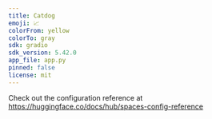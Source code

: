 ```yaml
---
title: Catdog
emoji: 📈
colorFrom: yellow
colorTo: gray
sdk: gradio
sdk_version: 5.42.0
app_file: app.py
pinned: false
license: mit
---
```


Check out the configuration reference at https://huggingface.co/docs/hub/spaces-config-reference
